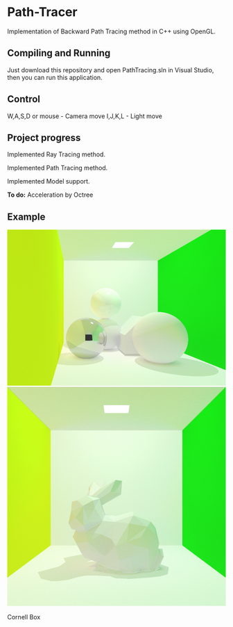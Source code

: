 # Path-Tracer

Implementation of Backward Path Tracing method in C++ using OpenGL.

## Compiling and Running

Just download this repository and open PathTracing.sln in Visual Studio, then you can run this application.

## Control

W,A,S,D or mouse - Camera move
I,J,K,L - Light move

## Project progress

Implemented Ray Tracing method.

Implemented Path Tracing method.

Implemented Model support.

<b>To do:</b> Acceleration by Octree

## Example

![Cornell Box](example/pt_house_example.png?raw=true "Cornell Box")
![Cornell Box](example/pt_bunny_example.png?raw=true "Cornell Box")

Cornell Box
